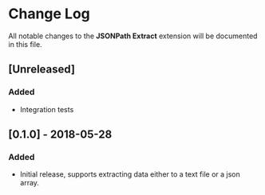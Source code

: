 # Change Log
All notable changes to the **JSONPath Extract** extension will be documented in this file.

## [Unreleased]
### Added
- Integration tests

## [0.1.0] - 2018-05-28
### Added
- Initial release, supports extracting data either to a text file or a json array.